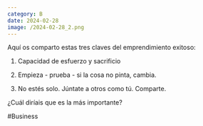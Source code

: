 ```yaml
--- 
category: B 
date: 2024-02-28 
image: /2024-02-28_2.png 
--- 
```


Aquí os comparto estas tres claves del emprendimiento exitoso:

1) Capacidad de esfuerzo y sacrificio

2) Empieza - prueba - si la cosa no pinta, cambia.

3) No estés solo. Júntate a otros como tú. Comparte.

¿Cuál diríais que es la más importante?

#Business